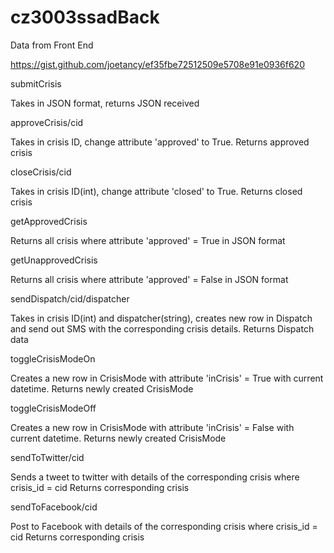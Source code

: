 # cz3003ssadBack

Data from Front End

https://gist.github.com/joetancy/ef35fbe72512509e5708e91e0936f620

submitCrisis

Takes in JSON format, returns JSON received

approveCrisis/cid

Takes in crisis ID, change attribute 'approved' to True. Returns approved crisis

closeCrisis/cid

Takes in crisis ID(int), change attribute 'closed' to True. Returns closed crisis

getApprovedCrisis

Returns all crisis where attribute 'approved' = True in JSON format

getUnapprovedCrisis

Returns all crisis where attribute 'approved' = False in JSON format

sendDispatch/cid/dispatcher

Takes in crisis ID(int) and dispatcher(string), creates new row in
Dispatch and send out SMS with the corresponding crisis details. Returns Dispatch data

toggleCrisisModeOn

Creates a new row in CrisisMode with attribute 'inCrisis' = True with current datetime.
Returns newly created CrisisMode

toggleCrisisModeOff

Creates a new row in CrisisMode with attribute 'inCrisis' = False with current datetime.
Returns newly created CrisisMode

sendToTwitter/cid

Sends a tweet to twitter with details of the corresponding crisis where crisis_id = cid
Returns corresponding crisis

sendToFacebook/cid

Post to Facebook with details of the corresponding crisis where crisis_id = cid
Returns corresponding crisis
